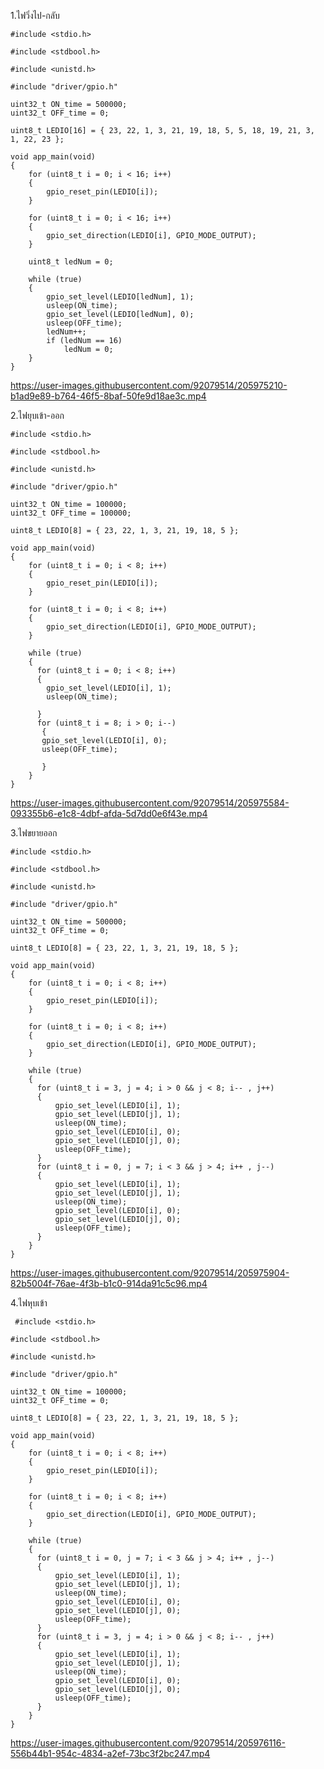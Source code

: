 1.ไฟวิ่งไป-กลับ


    #include <stdio.h>

    #include <stdbool.h>
    
    #include <unistd.h>
    
    #include "driver/gpio.h"

    uint32_t ON_time = 500000;
    uint32_t OFF_time = 0;

    uint8_t LEDIO[16] = { 23, 22, 1, 3, 21, 19, 18, 5, 5, 18, 19, 21, 3, 1, 22, 23 };

    void app_main(void)
    {
        for (uint8_t i = 0; i < 16; i++)
        {
            gpio_reset_pin(LEDIO[i]);
        }

        for (uint8_t i = 0; i < 16; i++)
        {
            gpio_set_direction(LEDIO[i], GPIO_MODE_OUTPUT);
        }

        uint8_t ledNum = 0;

        while (true)
        {
            gpio_set_level(LEDIO[ledNum], 1);
            usleep(ON_time);
            gpio_set_level(LEDIO[ledNum], 0);
            usleep(OFF_time);
            ledNum++;
            if (ledNum == 16)
                ledNum = 0;
        }
    }
    

https://user-images.githubusercontent.com/92079514/205975210-b1ad9e89-b764-46f5-8baf-50fe9d18ae3c.mp4


2.ไฟยุบเข้า-ออก

    #include <stdio.h>
    
    #include <stdbool.h>
    
    #include <unistd.h>
    
    #include "driver/gpio.h"

    uint32_t ON_time = 100000;
    uint32_t OFF_time = 100000;

    uint8_t LEDIO[8] = { 23, 22, 1, 3, 21, 19, 18, 5 };

    void app_main(void)
    {
        for (uint8_t i = 0; i < 8; i++)
        {
            gpio_reset_pin(LEDIO[i]);
        }

        for (uint8_t i = 0; i < 8; i++)
        {
            gpio_set_direction(LEDIO[i], GPIO_MODE_OUTPUT);
        }

        while (true)
        {
          for (uint8_t i = 0; i < 8; i++)
          {
            gpio_set_level(LEDIO[i], 1);
            usleep(ON_time);

          }
          for (uint8_t i = 8; i > 0; i--)
           {
           gpio_set_level(LEDIO[i], 0);
           usleep(OFF_time);

           }
        }
    }
    

https://user-images.githubusercontent.com/92079514/205975584-093355b6-e1c8-4dbf-afda-5d7dd0e6f43e.mp4


3.ไฟขยายออก

    #include <stdio.h>
    
    #include <stdbool.h>
    
    #include <unistd.h>
    
    #include "driver/gpio.h"

    uint32_t ON_time = 500000;
    uint32_t OFF_time = 0;

    uint8_t LEDIO[8] = { 23, 22, 1, 3, 21, 19, 18, 5 };

    void app_main(void)
    {
        for (uint8_t i = 0; i < 8; i++)
        {
            gpio_reset_pin(LEDIO[i]);
        }

        for (uint8_t i = 0; i < 8; i++)
        {
            gpio_set_direction(LEDIO[i], GPIO_MODE_OUTPUT);
        }

        while (true)
        {
          for (uint8_t i = 3, j = 4; i > 0 && j < 8; i-- , j++)
          {
        	  gpio_set_level(LEDIO[i], 1);
        	  gpio_set_level(LEDIO[j], 1);
        	  usleep(ON_time);
        	  gpio_set_level(LEDIO[i], 0);
        	  gpio_set_level(LEDIO[j], 0);
        	  usleep(OFF_time);
          }
          for (uint8_t i = 0, j = 7; i < 3 && j > 4; i++ , j--)
          {
        	  gpio_set_level(LEDIO[i], 1);
        	  gpio_set_level(LEDIO[j], 1);
        	  usleep(ON_time);
        	  gpio_set_level(LEDIO[i], 0);
        	  gpio_set_level(LEDIO[j], 0);
        	  usleep(OFF_time);
          }
        }
    }
    

https://user-images.githubusercontent.com/92079514/205975904-82b5004f-76ae-4f3b-b1c0-914da91c5c96.mp4

4.ไฟหุบเข้า

     #include <stdio.h>
     
    #include <stdbool.h>
    
    #include <unistd.h>
    
    #include "driver/gpio.h"

    uint32_t ON_time = 100000;
    uint32_t OFF_time = 0;

    uint8_t LEDIO[8] = { 23, 22, 1, 3, 21, 19, 18, 5 };

    void app_main(void)
    {
        for (uint8_t i = 0; i < 8; i++)
        {
            gpio_reset_pin(LEDIO[i]);
        }

        for (uint8_t i = 0; i < 8; i++)
        {
            gpio_set_direction(LEDIO[i], GPIO_MODE_OUTPUT);
        }

        while (true)
        {
          for (uint8_t i = 0, j = 7; i < 3 && j > 4; i++ , j--)
          {
        	  gpio_set_level(LEDIO[i], 1);
        	  gpio_set_level(LEDIO[j], 1);
        	  usleep(ON_time);
        	  gpio_set_level(LEDIO[i], 0);
        	  gpio_set_level(LEDIO[j], 0);
        	  usleep(OFF_time);
          }
          for (uint8_t i = 3, j = 4; i > 0 && j < 8; i-- , j++)
          {
        	  gpio_set_level(LEDIO[i], 1);
        	  gpio_set_level(LEDIO[j], 1);
        	  usleep(ON_time);
        	  gpio_set_level(LEDIO[i], 0);
        	  gpio_set_level(LEDIO[j], 0);
        	  usleep(OFF_time);
          }
        }
    }
 

https://user-images.githubusercontent.com/92079514/205976116-556b44b1-954c-4834-a2ef-73bc3f2bc247.mp4

